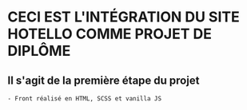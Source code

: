 # CECI EST L'INTÉGRATION DU SITE HOTELLO COMME PROJET DE DIPLÔME
## Il s'agit de la première étape du projet

    - Front réalisé en HTML, SCSS et vanilla JS